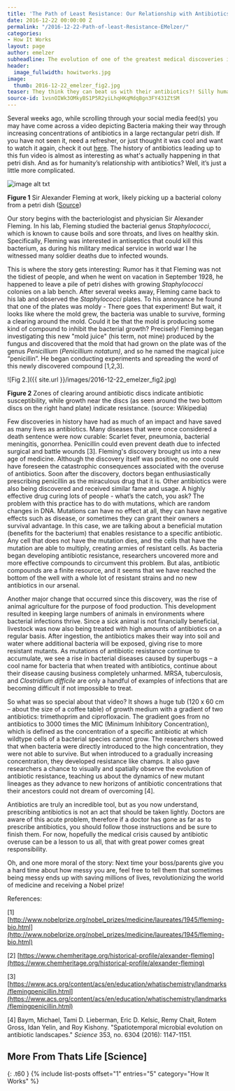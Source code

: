 ```yaml
---
title: 'The Path of Least Resistance: Our Relationship with Antibiotics'
date: 2016-12-22 00:00:00 Z
permalink: "/2016-12-22-Path-of-least-Resistance-EMelzer/"
categories:
- How It Works
layout: page
author: emelzer
subheadline: The evolution of one of the greatest medical discoveries in history.
header:
  image_fullwidth: howitworks.jpg
image:
  thumb: 2016-12-22_emelzer_fig2.jpg
teaser: They think they can beat us with their antibiotics?! Silly humans...
source-id: 1vsnOIWk3OMkyBS1P5R2yiLhqHKqMdqBgn3FY431ZtSM
---
```


Several weeks ago, while scrolling through your social media feed(s) you may have come across a video depicting Bacteria making their way through increasing concentrations of antibiotics in a large rectangular petri dish. If you have not seen it, need a refresher, or just thought it was cool and want to watch it again, check it out [here](https://www.sciencenews.org/article/scientists-watch-bacteria-evolve-antibiotic-resistance). The history of antibiotics leading up to this fun video is almost as interesting as what's actually happening in that petri dish. And as for humanity’s relationship with antibiotics? Well, it’s just a little more complicated. 

![image alt txt](https://lionstalkscience.files.wordpress.com/2013/06/alexander-fleming-investigates-the-effect-of-penicillin-on-bacterial-growth.jpg)

**Figure 1** Sir Alexander Fleming at work, likely picking up a bacterial colony from a petri dish ([Source](https://lionstalkscience.files.wordpress.com/2013/06/alexander-fleming-investigates-the-effect-of-penicillin-on-bacterial-growth.jpg))

Our story begins with the bacteriologist and physician Sir Alexander Fleming. In his lab, Fleming studied the bacterial genus *Staphylococci*, which is known to cause boils and sore throats, and lives on healthy skin. Specifically, Fleming was interested in antiseptics that could kill this bacterium, as during his military medical service in world war I he witnessed many soldier deaths due to infected wounds. 

This is where the story gets interesting: Rumor has it that Fleming was not the tidiest of people, and when he went on vacation in September 1928, he happened to leave a pile of petri dishes with growing *Staphylococci* colonies on a lab bench. After several weeks away, Fleming came back to his lab and observed the *Staphylococci* plates. To his annoyance he found that one of the plates was moldy - There goes that experiment! But wait, it looks like where the mold grew, the bacteria was unable to survive, forming a clearing around the mold. Could it be that the mold is producing some kind of compound to inhibit the bacterial growth? Precisely! Fleming began investigating this new "mold juice" (his term, not mine) produced by the fungus and discovered that the mold that had grown on the plate was of the genus *Penicillium* (*Penicillium notatum)*, and so he named the magical juice “penicillin”. He began conducting experiments and spreading the word of this newly discovered compound [1,2,3].

![Fig 2.]({{ site.url }}/images/2016-12-22_emelzer_fig2.jpg)

**Figure 2** Zones of clearing around antibiotic discs indicate antibiotic susceptibility, while growth near the discs (as seen around the two bottom discs on the right hand plate) indicate resistance. (source: Wikipedia)

Few discoveries in history have had as much of an impact and have saved as many lives as antibiotics. Many diseases that were once considered a death sentence were now curable: Scarlet fever, pneumonia, bacterial meningitis, gonorrhea. Penicillin could even prevent death due to infected surgical and battle wounds [3]. Fleming's discovery brought us into a new age of medicine. Although the discovery itself was positive, no one could have foreseen the catastrophic consequences associated with the overuse of antibiotics. Soon after the discovery, doctors began enthusiastically prescribing penicillin as the miraculous drug that it is. Other antibiotics were also being discovered and received similar fame and usage. A highly effective drug curing lots of people - what’s the catch, you ask? The problem with this practice has to do with mutations, which are random changes in DNA. Mutations can have no effect at all, they can have negative effects such as disease, or sometimes they can grant their owners a survival advantage. In this case, we are talking about a beneficial mutation (benefits for the bacterium) that enables resistance to a specific antibiotic. Any cell that does not have the mutation dies, and the cells that have the mutation are able to multiply, creating armies of resistant cells. As bacteria began developing antibiotic resistance, researchers uncovered more and more effective compounds to circumvent this problem. But alas, antibiotic compounds are a finite resource, and it seems that we have reached the bottom of the well with a whole lot of resistant strains and no new antibiotics in our arsenal.  

Another major change that occurred since this discovery, was the rise of animal agriculture for the purpose of food production. This development resulted in keeping large numbers of animals in environments where bacterial infections thrive. Since a sick animal is not financially beneficial, livestock was now also being treated with high amounts of antibiotics on a regular basis. After ingestion, the antibiotics makes their way into soil and water where additional bacteria will be exposed, giving rise to more resistant mutants. As mutations of antibiotic resistance continue to accumulate, we see a rise in bacterial diseases caused by superbugs – a cool name for bacteria that when treated with antibiotics, continue about their disease causing business completely unharmed. MRSA, tuberculosis, and *Clostridium difficile* are only a handful of examples of infections that are becoming difficult if not impossible to treat.  

So what was so special about that video? It shows a huge tub (120 x 60 cm – about the size of a coffee table) of growth medium with a gradient of two antibiotics: trimethoprim and ciprofloxacin. The gradient goes from no antibiotics to 3000 times the MIC (Minimum Inhibitory Concentration), which is defined as the concentration of a specific antibiotic at which wildtype cells of a bacterial species cannot grow. The researchers showed that when bacteria were directly introduced to the high concentration, they were not able to survive. But when introduced to a gradually increasing concentration, they developed resistance like champs. It also gave researchers a chance to visually and spatially observe the evolution of antibiotic resistance, teaching us about the dynamics of new mutant lineages as they advance to new horizons of antibiotic concentrations that their ancestors could not dream of overcoming [4].

Antibiotics are truly an incredible tool, but as you now understand, prescribing antibiotics is not an act that should be taken lightly. Doctors are aware of this acute problem, therefore if a doctor has gone as far as to prescribe antibiotics, you should follow those instructions and be sure to finish them. For now, hopefully the medical crisis caused by antibiotic overuse can be a lesson to us all, that with great power comes great responsibility.

Oh, and one more moral of the story: Next time your boss/parents give you a hard time about how messy you are, feel free to tell them that sometimes being messy ends up with saving millions of lives, revolutionizing the world of medicine and receiving a Nobel prize!

References: 

[1] [http://www.nobelprize.org/nobel_prizes/medicine/laureates/1945/fleming-bio.html](http://www.nobelprize.org/nobel_prizes/medicine/laureates/1945/fleming-bio.html)

[2] [https://www.chemheritage.org/historical-profile/alexander-fleming](https://www.chemheritage.org/historical-profile/alexander-fleming)

[3] [https://www.acs.org/content/acs/en/education/whatischemistry/landmarks/flemingpenicillin.html](https://www.acs.org/content/acs/en/education/whatischemistry/landmarks/flemingpenicillin.html)

[4] Baym, Michael, Tami D. Lieberman, Eric D. Kelsic, Remy Chait, Rotem Gross, Idan Yelin, and Roy Kishony. "Spatiotemporal microbial evolution on antibiotic landscapes." *Science* 353, no. 6304 (2016): 1147-1151.

## More From Thats Life [Science]
{: .t60 }
{% include list-posts offset="1" entries="5" category="How It Works" %}
